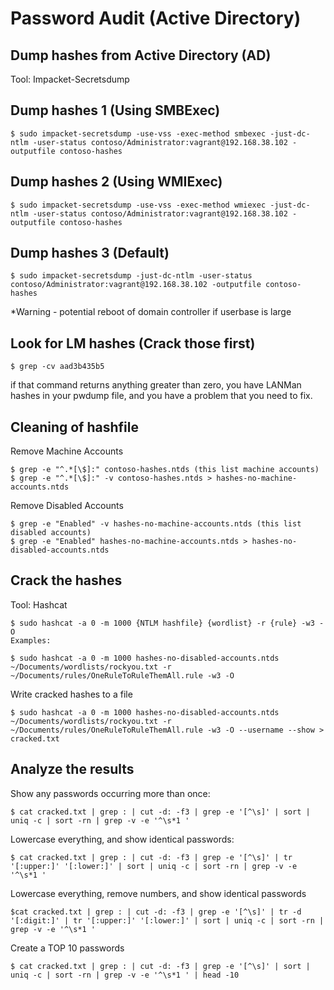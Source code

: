 # Password Audit (Active Directory)

## Dump hashes from Active Directory (AD)

Tool: Impacket-Secretsdump

## Dump hashes 1 (Using SMBExec)
	$ sudo impacket-secretsdump -use-vss -exec-method smbexec -just-dc-ntlm -user-status contoso/Administrator:vagrant@192.168.38.102 -outputfile contoso-hashes

## Dump hashes 2 (Using WMIExec)
	$ sudo impacket-secretsdump -use-vss -exec-method wmiexec -just-dc-ntlm -user-status contoso/Administrator:vagrant@192.168.38.102 -outputfile contoso-hashes

## Dump hashes 3 (Default)
	$ sudo impacket-secretsdump -just-dc-ntlm -user-status contoso/Administrator:vagrant@192.168.38.102 -outputfile contoso-hashes
*Warning - potential reboot of domain controller if userbase is large

## Look for LM hashes (Crack those first)
	$ grep -cv aad3b435b5

if that command returns anything greater than zero, you have LANMan hashes in your pwdump file, and you have a problem that you need to fix. 


## Cleaning of hashfile

Remove Machine Accounts

	$ grep -e "^.*[\$]:" contoso-hashes.ntds (this list machine accounts)
	$ grep -e "^.*[\$]:" -v contoso-hashes.ntds > hashes-no-machine-accounts.ntds


Remove Disabled Accounts
	
	$ grep -e "Enabled" -v hashes-no-machine-accounts.ntds (this list disabled accounts)
	$ grep -e "Enabled" hashes-no-machine-accounts.ntds > hashes-no-disabled-accounts.ntds 


## Crack the hashes

Tool: Hashcat 

	$ sudo hashcat -a 0 -m 1000 {NTLM hashfile} {wordlist} -r {rule} -w3 -O
	Examples:

	$ sudo hashcat -a 0 -m 1000 hashes-no-disabled-accounts.ntds ~/Documents/wordlists/rockyou.txt -r ~/Documents/rules/OneRuleToRuleThemAll.rule -w3 -O

Write cracked hashes to a file
	
	$ sudo hashcat -a 0 -m 1000 hashes-no-disabled-accounts.ntds ~/Documents/wordlists/rockyou.txt -r ~/Documents/rules/OneRuleToRuleThemAll.rule -w3 -O --username --show > cracked.txt


## Analyze the results

Show any passwords occurring more than once:

	$ cat cracked.txt | grep : | cut -d: -f3 | grep -e '[^\s]' | sort | uniq -c | sort -rn | grep -v -e '^\s*1 '

Lowercase everything, and show identical passwords:

	$ cat cracked.txt | grep : | cut -d: -f3 | grep -e '[^\s]' | tr '[:upper:]' '[:lower:]' | sort | uniq -c | sort -rn | grep -v -e '^\s*1 '

 Lowercase everything, remove numbers, and show identical passwords

	$cat cracked.txt | grep : | cut -d: -f3 | grep -e '[^\s]' | tr -d '[:digit:]' | tr '[:upper:]' '[:lower:]' | sort | uniq -c | sort -rn | grep -v -e '^\s*1 '

Create a TOP 10 passwords

	$ cat cracked.txt | grep : | cut -d: -f3 | grep -e '[^\s]' | sort | uniq -c | sort -rn | grep -v -e '^\s*1 ' | head -10
